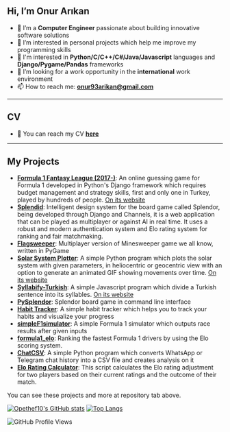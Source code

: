 ## Hi, I’m Onur Arıkan
- 🌱 I’m a **Computer Engineer** passionate about building innovative software solutions
- 💞️ I’m interested in personal projects which help me improve my programming skills
- 🔭 I'm interested in **Python/C/C++/C#/Java/Javascript** languages and **Django/Pygame/Pandas** frameworks
- 👀 I’m looking for a work opportunity in the **international** work environment
- 📫 How to reach me: **[onur93arikan@gmail.com](mailto:onur93arikan@gmail.com)**

---
## CV
- 🔗 You can reach my CV **[here](https://opethef10.github.io/resume/)**

---
## My Projects
- **[Formula 1 Fantasy League (2017-)](https://github.com/opethef10/formula1turkiye)**: An online guessing game for Formula 1 developed in Python's Django framework which requires budget management and strategy skills, first and only one in Turkey, played by hundreds of people. [On its website](https://tinyurl.com/formula1turkiye)
- **[Splendid](https://senior.ceng.metu.edu.tr/2024/SPLENDID/)**: Intelligent design system for the board game called Splendor, being developed through Django and Channels, it is a web application that can be played as multiplayer or against AI in real time. It uses a robust and modern authentication system and Elo rating system for ranking and fair matchmaking.
- **[Flagsweeper](https://github.com/opethef10/Flagsweeper)**: Multiplayer version of Minesweeper game we all know, written in PyGame
- **[Solar System Plotter](https://github.com/opethef10/solar_system_plotter)**: A simple Python program which plots the solar system with given parameters, in heliocentric or geocentric view with an option to generate an animated GIF showing movements over time. [On its website](https://solarsystemplotter.pythonanywhere.com)
- **[Syllabify-Turkish](https://github.com/opethef10/Syllabify-Turkish)**: A simple Javascript program which divide a Turkish sentence into its syllables. [On its website](https://opethef10.github.io/Syllabify-Turkish/)
- **[PySplendor](https://github.com/opethef10/PySplendor)**: Splendor board game in command line interface
- **[Habit Tracker](https://github.com/opethef10/habit_tracker)**: A simple habit tracker which helps you to track your habits and visualize your progress
- **[simpleF1simulator](https://github.com/opethef10/simpleF1simulator)**: A simple Formula 1 simulator which outputs race results after given inputs
- **[formula1_elo](https://github.com/opethef10/formula1_elo)**: Ranking the fastest Formula 1 drivers by using the Elo scoring system.
- **[ChatCSV](https://github.com/opethef10/chat_csv)**: A simple Python program which converts WhatsApp or Telegram chat history into a CSV file and creates analysis on it
- **[Elo Rating Calculator](https://github.com/opethef10/elo_calculator)**: This script calculates the Elo rating adjustment for two players based on their current ratings and the outcome of their match.

You can see these projects and more at repository tab above.

[![Opethef10's GitHub stats](https://github-readme-stats.vercel.app/api?username=opethef10&show_icons=true&hide_rank=true)](https://github.com/anuraghazra/github-readme-stats)
[![Top Langs](https://github-readme-stats.vercel.app/api/top-langs/?username=opethef10&layout=donut)](https://github.com/anuraghazra/github-readme-stats)

![GitHub Profile Views](https://komarev.com/ghpvc/?username=opethef10)
<!---
opethef10/opethef10 is a ✨ special ✨ repository because its `README.md` (this file) appears on your GitHub profile.
You can click the Preview link to take a look at your changes.
--->
